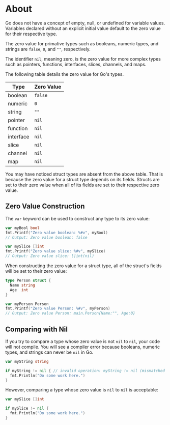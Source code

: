 # About

Go does not have a concept of empty, null, or undefined for variable values. Variables declared without an explicit initial value default to the zero value for their respective type.

The zero value for primative types such as booleans, numeric types, and strings are `false`, `0`, and `""`, respectively.

The identifier `nil`, meaning zero, is the zero value for more complex types such as pointers, functions, interfaces, slices, channels, and maps.

The following table details the zero value for Go's types.

| Type      | Zero Value |
| --------- | ---------- |
| boolean   | `false`    |
| numeric   | `0`        |
| string    | `""`       |
| pointer   | `nil`      |
| function  | `nil`      |
| interface | `nil`      |
| slice     | `nil`      |
| channel   | `nil`      |
| map       | `nil`      |

You may have noticed struct types are absent from the above table. That is because the zero value for a struct type depends on its fields. Structs are set to their zero value when all of its fields are set to their respective zero value.

## Zero Value Construction

The `var` keyword can be used to construct any type to its zero value:

```go
var myBool bool
fmt.Printf("Zero value boolean: %#v", myBool)
// Output: Zero value boolean: false
```

```go
var mySlice []int
fmt.Printf("Zero value slice: %#v", mySlice)
// Output: Zero value slice: []int(nil)
```

When constructing the zero value for a struct type, all of the struct's fields will be set to their zero value:

```go
type Person struct {
  Name string
  Age  int
}

var myPerson Person
fmt.Printf("Zero value Person: %#v", myPerson)
// Output: Zero value Person: main.Person{Name:"", Age:0}
```

## Comparing with Nil

If you try to compare a type whose zero value is not `nil` to `nil`, your code will not compile. You will see a compiler error because booleans, numeric types, and strings can never be `nil` in Go.

```go
var myString string

if myString != nil { // invalid operation: myString != nil (mismatched types string and nil)
  fmt.Println("Do some work here.")
}
```

However, comparing a type whose zero value is `nil` to `nil` is acceptable:

```go
var mySlice []int

if mySlice != nil {
  fmt.Println("Do some work here.")
}
```
